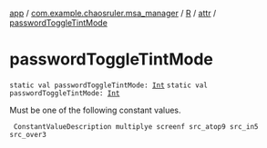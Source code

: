 [app](../../../index.md) / [com.example.chaosruler.msa_manager](../../index.md) / [R](../index.md) / [attr](index.md) / [passwordToggleTintMode](.)

# passwordToggleTintMode

`static val passwordToggleTintMode: `[`Int`](https://kotlinlang.org/api/latest/jvm/stdlib/kotlin/-int/index.html)
`static val passwordToggleTintMode: `[`Int`](https://kotlinlang.org/api/latest/jvm/stdlib/kotlin/-int/index.html)

Must be one of the following constant values.

     ConstantValueDescription multiplye screenf src_atop9 src_in5 src_over3

